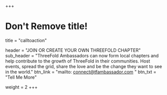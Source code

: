 +++
# Don't Remove title!
title = "calltoaction"

header = "JOIN OR CREATE YOUR OWN THREEFOLD CHAPTER"
sub_header = "ThreeFold Ambassadors can now form local chapters and help contribute to the growth of ThreeFold in their communities. Host events, spread the grid, share the love and be the change they want to see in the world."
btn_link = "mailto: connect@tfambassador.com "
btn_txt = "Tell Me More"

weight = 2
+++
